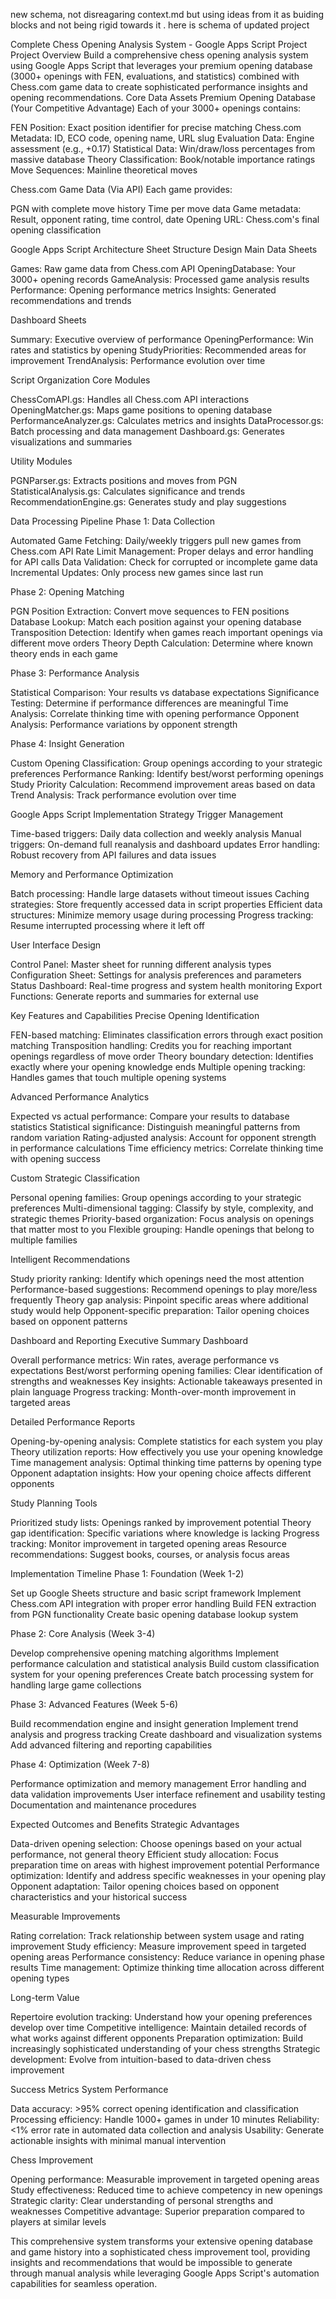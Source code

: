 new schema, not disreagaring context.md but using ideas from it as buiding blocks and not being rigid towards it . here is schema of updated project

Complete Chess Opening Analysis System - Google Apps Script Project
Project Overview
Build a comprehensive chess opening analysis system using Google Apps Script that leverages your premium opening database (3000+ openings with FEN, evaluations, and statistics) combined with Chess.com game data to create sophisticated performance insights and opening recommendations.
Core Data Assets
Premium Opening Database (Your Competitive Advantage)
Each of your 3000+ openings contains:

FEN Position: Exact position identifier for precise matching
Chess.com Metadata: ID, ECO code, opening name, URL slug
Evaluation Data: Engine assessment (e.g., +0.17)
Statistical Data: Win/draw/loss percentages from massive database
Theory Classification: Book/notable importance ratings
Move Sequences: Mainline theoretical moves

Chess.com Game Data (Via API)
Each game provides:

PGN with complete move history
Time per move data
Game metadata: Result, opponent rating, time control, date
Opening URL: Chess.com's final opening classification

Google Apps Script Architecture
Sheet Structure Design
Main Data Sheets

Games: Raw game data from Chess.com API
OpeningDatabase: Your 3000+ opening records
GameAnalysis: Processed game analysis results
Performance: Opening performance metrics
Insights: Generated recommendations and trends

Dashboard Sheets

Summary: Executive overview of performance
OpeningPerformance: Win rates and statistics by opening
StudyPriorities: Recommended areas for improvement
TrendAnalysis: Performance evolution over time

Script Organization
Core Modules

ChessComAPI.gs: Handles all Chess.com API interactions
OpeningMatcher.gs: Maps game positions to opening database
PerformanceAnalyzer.gs: Calculates metrics and insights
DataProcessor.gs: Batch processing and data management
Dashboard.gs: Generates visualizations and summaries

Utility Modules

PGNParser.gs: Extracts positions and moves from PGN
StatisticalAnalysis.gs: Calculates significance and trends
RecommendationEngine.gs: Generates study and play suggestions

Data Processing Pipeline
Phase 1: Data Collection

Automated Game Fetching: Daily/weekly triggers pull new games from Chess.com API
Rate Limit Management: Proper delays and error handling for API calls
Data Validation: Check for corrupted or incomplete game data
Incremental Updates: Only process new games since last run

Phase 2: Opening Matching

PGN Position Extraction: Convert move sequences to FEN positions
Database Lookup: Match each position against your opening database
Transposition Detection: Identify when games reach important openings via different move orders
Theory Depth Calculation: Determine where known theory ends in each game

Phase 3: Performance Analysis

Statistical Comparison: Your results vs database expectations
Significance Testing: Determine if performance differences are meaningful
Time Analysis: Correlate thinking time with opening performance
Opponent Analysis: Performance variations by opponent strength

Phase 4: Insight Generation

Custom Opening Classification: Group openings according to your strategic preferences
Performance Ranking: Identify best/worst performing openings
Study Priority Calculation: Recommend improvement areas based on data
Trend Analysis: Track performance evolution over time

Google Apps Script Implementation Strategy
Trigger Management

Time-based triggers: Daily data collection and weekly analysis
Manual triggers: On-demand full reanalysis and dashboard updates
Error handling: Robust recovery from API failures and data issues

Memory and Performance Optimization

Batch processing: Handle large datasets without timeout issues
Caching strategies: Store frequently accessed data in script properties
Efficient data structures: Minimize memory usage during processing
Progress tracking: Resume interrupted processing where it left off

User Interface Design

Control Panel: Master sheet for running different analysis types
Configuration Sheet: Settings for analysis preferences and parameters
Status Dashboard: Real-time progress and system health monitoring
Export Functions: Generate reports and summaries for external use

Key Features and Capabilities
Precise Opening Identification

FEN-based matching: Eliminates classification errors through exact position matching
Transposition handling: Credits you for reaching important openings regardless of move order
Theory boundary detection: Identifies exactly where your opening knowledge ends
Multiple opening tracking: Handles games that touch multiple opening systems

Advanced Performance Analytics

Expected vs actual performance: Compare your results to database statistics
Statistical significance: Distinguish meaningful patterns from random variation
Rating-adjusted analysis: Account for opponent strength in performance calculations
Time efficiency metrics: Correlate thinking time with opening success

Custom Strategic Classification

Personal opening families: Group openings according to your strategic preferences
Multi-dimensional tagging: Classify by style, complexity, and strategic themes
Priority-based organization: Focus analysis on openings that matter most to you
Flexible grouping: Handle openings that belong to multiple families

Intelligent Recommendations

Study priority ranking: Identify which openings need the most attention
Performance-based suggestions: Recommend openings to play more/less frequently
Theory gap analysis: Pinpoint specific areas where additional study would help
Opponent-specific preparation: Tailor opening choices based on opponent patterns

Dashboard and Reporting
Executive Summary Dashboard

Overall performance metrics: Win rates, average performance vs expectations
Best/worst performing opening families: Clear identification of strengths and weaknesses
Key insights: Actionable takeaways presented in plain language
Progress tracking: Month-over-month improvement in targeted areas

Detailed Performance Reports

Opening-by-opening analysis: Complete statistics for each system you play
Theory utilization reports: How effectively you use your opening knowledge
Time management analysis: Optimal thinking time patterns by opening type
Opponent adaptation insights: How your opening choice affects different opponents

Study Planning Tools

Prioritized study lists: Openings ranked by improvement potential
Theory gap identification: Specific variations where knowledge is lacking
Progress tracking: Monitor improvement in targeted opening areas
Resource recommendations: Suggest books, courses, or analysis focus areas

Implementation Timeline
Phase 1: Foundation (Week 1-2)

Set up Google Sheets structure and basic script framework
Implement Chess.com API integration with proper error handling
Build FEN extraction from PGN functionality
Create basic opening database lookup system

Phase 2: Core Analysis (Week 3-4)

Develop comprehensive opening matching algorithms
Implement performance calculation and statistical analysis
Build custom classification system for your opening preferences
Create batch processing system for handling large game collections

Phase 3: Advanced Features (Week 5-6)

Build recommendation engine and insight generation
Implement trend analysis and progress tracking
Create dashboard and visualization systems
Add advanced filtering and reporting capabilities

Phase 4: Optimization (Week 7-8)

Performance optimization and memory management
Error handling and data validation improvements
User interface refinement and usability testing
Documentation and maintenance procedures

Expected Outcomes and Benefits
Strategic Advantages

Data-driven opening selection: Choose openings based on your actual performance, not general theory
Efficient study allocation: Focus preparation time on areas with highest improvement potential
Performance optimization: Identify and address specific weaknesses in your opening play
Opponent adaptation: Tailor opening choices based on opponent characteristics and your historical success

Measurable Improvements

Rating correlation: Track relationship between system usage and rating improvement
Study efficiency: Measure improvement speed in targeted opening areas
Performance consistency: Reduce variance in opening phase results
Time management: Optimize thinking time allocation across different opening types

Long-term Value

Repertoire evolution tracking: Understand how your opening preferences develop over time
Competitive intelligence: Maintain detailed records of what works against different opponents
Preparation optimization: Build increasingly sophisticated understanding of your chess strengths
Strategic development: Evolve from intuition-based to data-driven chess improvement

Success Metrics
System Performance

Data accuracy: >95% correct opening identification and classification
Processing efficiency: Handle 1000+ games in under 10 minutes
Reliability: <1% error rate in automated data collection and analysis
Usability: Generate actionable insights with minimal manual intervention

Chess Improvement

Opening performance: Measurable improvement in targeted opening areas
Study effectiveness: Reduced time to achieve competency in new openings
Strategic clarity: Clear understanding of personal strengths and weaknesses
Competitive advantage: Superior preparation compared to players at similar levels

This comprehensive system transforms your extensive opening database and game history into a sophisticated chess improvement tool, providing insights and recommendations that would be impossible to generate through manual analysis while leveraging Google Apps Script's automation capabilities for seamless operation.
